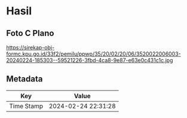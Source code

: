 # Hasil

## Foto C Plano

https://sirekap-obj-formc.kpu.go.id/33f2/pemilu/ppwp/35/20/02/20/06/3520022006003-20240224-185303--59521226-3fbd-4ca8-9e87-e63e0c431c1c.jpg


## Metadata

| Key        | Value               |
| ---------- | ------------------- |
| Time Stamp | 2024-02-24 22:31:28 |



